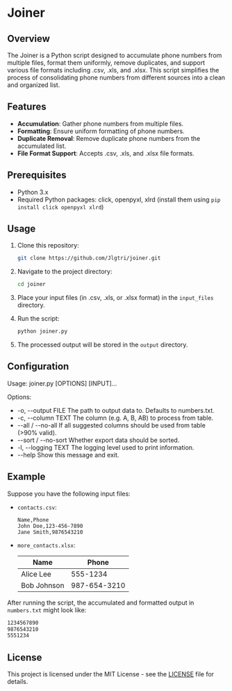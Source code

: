 # Joiner

## Overview

The Joiner is a Python script designed to accumulate phone numbers from multiple files, format them uniformly, remove duplicates, and support various file formats including .csv, .xls, and .xlsx. This script simplifies the process of consolidating phone numbers from different sources into a clean and organized list.

## Features

- **Accumulation**: Gather phone numbers from multiple files.
- **Formatting**: Ensure uniform formatting of phone numbers.
- **Duplicate Removal**: Remove duplicate phone numbers from the accumulated list.
- **File Format Support**: Accepts .csv, .xls, and .xlsx file formats.

## Prerequisites

- Python 3.x
- Required Python packages: click, openpyxl, xlrd (install them using `pip install click openpyxl xlrd`)

## Usage

1. Clone this repository:

   ```bash
   git clone https://github.com/Jlgtri/joiner.git
   ```

2. Navigate to the project directory:

   ```bash
   cd joiner
   ```

3. Place your input files (in .csv, .xls, or .xlsx format) in the `input_files` directory.

4. Run the script:

   ```bash
   python joiner.py
   ```

5. The processed output will be stored in the `output` directory.

## Configuration

Usage: joiner.py [OPTIONS] [INPUT]...

Options:

- -o, --output FILE The path to output data to. Defaults to numbers.txt.
- -c, --column TEXT The column (e.g. A, B, AB) to process from table.
- --all / --no-all If all suggested columns should be used from table (>90% valid).
- --sort / --no-sort Whether export data should be sorted.
- -l, --logging TEXT The logging level used to print information.
- --help Show this message and exit.

## Example

Suppose you have the following input files:

- `contacts.csv`:

  ```csv
  Name,Phone
  John Doe,123-456-7890
  Jane Smith,9876543210
  ```

- `more_contacts.xlsx`:

  | Name        | Phone        |
  | ----------- | ------------ |
  | Alice Lee   | 555-1234     |
  | Bob Johnson | 987-654-3210 |

After running the script, the accumulated and formatted output in `numbers.txt` might look like:

```txt
1234567890
9876543210
5551234
```

## License

This project is licensed under the MIT License - see the [LICENSE](LICENSE) file for details.
